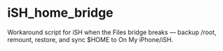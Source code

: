 # iSH_home_bridge
Workaround script for iSH when the Files bridge breaks — backup /root, remount, restore, and sync $HOME to On My iPhone/iSH.
